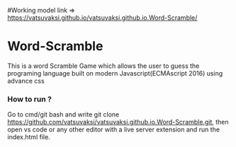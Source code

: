 #Working model
link => https://vatsuvaksi.github.io/vatsuvaksi.github.io.Word-Scramble/
# Word-Scramble
This is a word Scramble Game which allows the user to guess the programing language built on modern Javascript(ECMAscript 2016) using advance css 
### How to run ?
Go to cmd/git bash and write git clone https://github.com/vatsuvaksi/vatsuvaksi.github.io.Word-Scramble.git,
then open vs code or any other editor with a live server extension and run the index.html file.
